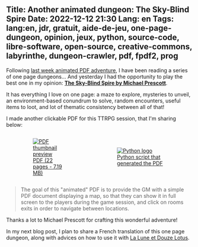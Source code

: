 Title: Another animated dungeon: The Sky-Blind Spire
Date: 2022-12-12 21:30
Lang: en
Tags: lang:en, jdr, gratuit, aide-de-jeu, one-page-dungeon, opinion, jeux, python, source-code, libre-software, open-source, creative-commons, labyrinthe, dungeon-crawler, pdf, fpdf2, prog
---

Following [last week animated PDF adventure](animated-one-page-dungeon-escape-of-the-torment.html),
I have been reading a series of one page dungeons...
And yesterday I had the opportunity to play the best one in my opinion:
**[The Sky-Blind Spire by Michael Prescott](http://blog.trilemma.com/2016/04/the-sky-blind-spire.html)**.

It has everything I love on one page: a maze to explore, mysteries to unveil, an environment-based conundrum to solve, random encounters, useful items to loot, and lot of thematic consistency between all of that!

I made another clickable PDF for this TTRPG session, that I'm sharing below:

<div class="side-by-side">
  <a href="images/2022/12/TheSkyBlindSpire-clickable.pdf">
    <figure>
      <img alt="PDF thumbnail preview" src="images/2022/12/the-sky-blind-spire-pdf-preview.jpg">
      <figcaption>PDF (22 pages - 7.19 MB)</figcaption>
    </figure>
  </a>
  <a href="images/2022/12/build_clickable_SkyBlindSpire.py">
    <figure>
      <img alt="Python logo" src="images/2022/12/python-code.jpg">
      <figcaption>Python script that generated the PDF</figcaption>
    </figure>
  </a>
</div>

> The goal of this "animated" PDF is to provide the GM with a simple PDF document displaying a map,
> so that they can show it in full screen to the players during the game session,
> and click on rooms exits in order to navigate between locations.

Thanks a lot to Michael Prescott for crafting this wonderful adventure!

In my next blog post, I plan to share a French translation of this one page dungeon,
along with advices on how to use it with [La Lune et Douze Lotus](http://legrumph.org/Terrier/public/chibi/lledl).

<style>
@media (min-width:768px) {
  .side-by-side {
    display: flex;
    justify-content: center;
    align-items: center;
  }
  .side-by-side > * { margin: 0 2rem; }
}
</style>

<!-- Com'
* [x] email to Michael Prescott
* [ ] Reddit:
    + https://www.reddit.com/r/onePageDungeon/
      https://www.reddit.com/r/onePageDungeon/comments/zakoa1/animated_onepagedungeon_escape_of_the_torment/
    + https://www.reddit.com/r/osr/
    + https://www.reddit.com/r/battlemaps/
-->
